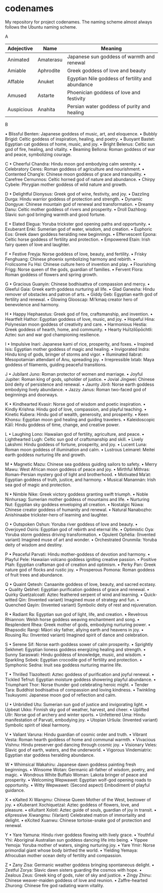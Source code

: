 # codenames

My repository for project codenames. The naming scheme almost always follows the Ubuntu naming scheme.

A

|Adejective|Name|Meaning|
|---|---|---|
|Animated|Amaterasu|Japanese sun goddess of warmth and renewal|
|Amiable|Aphrodite|Greek goddess of love and beauty|
|Affable|Anuket|Egyptian Nile goddess of fertility and abundance|
|Amused|Astarte|Phoenician goddess of love and festivity|
|Auspicious|Anahita|Persian water goddess of purity and healing|

B

• 	Blissful Benten: Japanese goddess of music, art, and eloquence.
• 	Bubbly Brigid: Celtic goddess of inspiration, healing, and poetry.
• 	Buoyant Bastet: Egyptian cat goddess of home, music, and joy.
• 	Bright Belenus: Celtic sun god of fire, healing, and vitality.
• 	Beaming Bellona: Roman goddess of war and peace, symbolizing courage.

C
• 	Cheerful Chandra: Hindu moon god embodying calm serenity.
• 	Celebratory Ceres: Roman goddess of agriculture and nourishment.
• 	Contented Chang’e: Chinese moon goddess of grace and tranquility.
• 	Carefree Cernunnos: Celtic horned god of nature and abundance.
• 	Chirpy Cybele: Phrygian mother goddess of wild nature and growth.

D
• 	Delightful Dionysus: Greek god of wine, festivity, and joy.
• 	Dazzling Durga: Hindu warrior goddess of protection and strength.
• 	Dynamic Dongyue: Chinese mountain god of renewal and transformation.
• 	Dreamy Danu: Celtic mother goddess of rivers and prosperity.
• 	Droll Dazhbog: Slavic sun god bringing warmth and good fortune.

E
• 	Elated Elegua: Yoruba trickster god opening paths and opportunity.
• 	Exuberant Enki: Sumerian god of water, wisdom, and creation.
• 	Euphoric Eos: Greek dawn goddess heralding new beginnings.
• 	Effervescent Epona: Celtic horse goddess of fertility and protection.
• 	Empowered Etain: Irish fairy queen of love and laughter.

F
• 	Festive Freyja: Norse goddess of love, beauty, and fertility.
• 	Frisky Fenghuang: Chinese phoenix symbolizing harmony and rebirth.
• 	Frolicsome Fu Hsi: Chinese culture hero of invention and play.
• 	Flourishing Frigg: Norse queen of the gods, guardian of families.
• 	Fervent Flora: Roman goddess of flowers and spring growth.

G
• 	Gracious Guanyin: Chinese bodhisattva of compassion and mercy.
• 	Gleeful Gaia: Greek earth goddess nurturing all life.
• 	Glad Ganesha: Hindu remover of obstacles and patron of arts.
• 	Giddy Geb: Egyptian earth god of fertility and renewal.
• 	Glowing Glooscap: Mi’kmaq creator hero of benevolence and harmony.

H
• 	Happy Hephaestus: Greek god of fire, craftsmanship, and invention.
• 	Heartfelt Hathor: Egyptian goddess of love, music, and joy.
• 	Hopeful Hina: Polynesian moon goddess of creativity and care.
• 	Harmonious Hestia: Greek goddess of hearth, home, and community.
• 	Hearty Huītzilōpōchtli: Aztec sun and war god championing resilience.

I
• 	Impulsive Inari: Japanese kami of rice, prosperity, and foxes.
• 	Inspired Isis: Egyptian mother goddess of magic and healing.
• 	Invigorated Indra: Hindu king of gods, bringer of storms and vigor.
• 	Illuminated Ilabrat: Mesopotamian attendant of Anu, spreading joy.
• 	Irrepressible Ixtab: Maya goddess of filaments, guiding peaceful transitions.

J
• 	Jubilant Juno: Roman protector of women and marriage.
• 	Joyful Jupiter: Roman king of gods, upholder of justice.
• 	Jovial Jingwei: Chinese bird deity of persistence and renewal.
• 	Jaunty Jörð: Norse earth goddess embodying lively abundance.
• 	Jazzy Janus: Roman two-faced god of beginnings and doorways.

K
• 	Kindhearted Kvasir: Norse god of wisdom and poetic inspiration.
• 	Kindly Krishna: Hindu god of love, compassion, and playful teaching.
• 	Kinetic Kubera: Hindu god of wealth, generosity, and prosperity.
• 	Keen Khonsu: Egyptian moon god healing and guiding travelers.
• 	Kaleidoscopic Kālī: Hindu goddess of time, change, and creative power.

L
• 	Laughing Lono: Hawaiian god of fertility, agriculture, and peace.
• 	Lighthearted Lugh: Celtic sun god of craftsmanship and skill.
• 	Lively Lakshmi: Hindu goddess of fortune, prosperity, and joy.
• 	Lucent Luna: Roman moon goddess of illumination and calm.
• 	Lustrous Leimarel: Meitei earth goddess nurturing life and growth.

M
• 	Magnetic Mazu: Chinese sea goddess guiding sailors to safety.
• 	Merry Mawu: West African moon goddess of peace and joy.
• 	Mirthful Mithras: Roman-Persian mystery god of light and brotherhood.
• 	Motivated Ma’at: Egyptian goddess of truth, justice, and harmony.
• 	Musical Manannán: Irish sea god of magic and protection.

N
• 	Nimble Nike: Greek victory goddess granting swift triumph.
• 	Noble Ninhursag: Sumerian mother goddess of mountains and life.
• 	Nurturing Nut: Egyptian sky goddess enveloping all creation.
• 	Nostalgic Nüwa: Chinese creator goddess of humanity and renewal.
• 	Natural Nanabozho: Anishinaabe trickster-hero of learning and laughter.

O
• 	Outspoken Oshun: Yoruba river goddess of love and beauty.
• 	Overjoyed Osiris: Egyptian god of rebirth and eternal life.
• 	Optimistic Oya: Yoruba storm goddess driving transformation.
• 	Opulent Ophélia: (Invented variant) Imagined muse of art and wonder.
• 	Orchestrated Orunmila: Yoruba deity of wisdom and destiny.

P
• 	Peaceful Parvati: Hindu mother-goddess of devotion and harmony.
• 	Playful Pele: Hawaiian volcano goddess igniting creative passion.
• 	Positive Ptah: Egyptian craftsman god of creation and optimism.
• 	Perky Pan: Greek nature god of flocks and rustic joy.
• 	Prosperous Pomona: Roman goddess of fruit trees and abundance.

Q
• 	Quaint Qetesh: Canaanite goddess of love, beauty, and sacred ecstasy.
• 	Quality Qebhet: Egyptian purification goddess of grace and renewal.
• 	Quirky Quetzalcoatl: Aztec feathered serpent of wind and learning.
• 	Quick-witted Qin: (Invented variant) Imagined muse of strategy and fun.
• 	Quenched Qayin: (Invented variant) Symbolic deity of rest and rejuvenation.

R
• 	Radiant Ra: Egyptian sun god of light, life, and creation.
• 	Revelrous Rhiannon: Welsh horse goddess weaving enchantment and song.
• 	Resplendent Rhea: Greek mother of gods, embodying nurturing power.
• 	Rhapsodic Rangi: Māori sky father, allying earth and heavens in joy.
• 	Rousing Ru: (Invented variant) Imagined spirit of dance and celebration.

S
• 	Serene Sif: Norse earth goddess sower of calm prosperity.
• 	Sprightly Sekhmet: Egyptian lioness goddess energizing healing and strength.
• 	Sunny Saraswati: Hindu goddess of knowledge, music, and wisdom.
• 	Sparkling Sobek: Egyptian crocodile god of fertility and protection.
• 	Symphonic Sedna: Inuit sea goddess nurturing marine life.

T
• 	Thrilled Tlazolteotl: Aztec goddess of purification and joyful renewal.
• 	Tickled Tefnut: Egyptian moisture goddess showering playful abundance.
• 	Triumphant Thor: Norse thunder god celebrating heroic might.
• 	Tender Tara: Buddhist bodhisattva of compassion and loving kindness.
• 	Twinkling Tsukuyomi: Japanese moon god of reflection and calm.

U
• 	Unbridled Utu: Sumerian sun god of justice and invigorating light.
• 	Upbeat Ukko: Finnish sky god of weather, harvest, and cheer.
• 	Uplifted Ullr: Norse god of archery and winter sports.
• 	Unfettered Uma: Hindu manifestation of Parvati, embodying joy.
• 	Utopian Uršula: (Invented variant) Symbolic spirit of ideal harmony.

V
• 	Valiant Varuna: Hindu guardian of cosmic order and truth.
• 	Vibrant Vesta: Roman hearth goddess of home and communal warmth.
• 	Vivacious Vishnu: Hindu preserver god dancing through cosmic joy.
• 	Visionary Veles: Slavic god of earth, waters, and the underworld.
• 	Vigorous Vindemiatrix: Egyptian star goddess heralding abundance.

W
• 	Whimsical Wakahiru: Japanese dawn goddess painting fresh beginnings.
• 	Winsome Wotan: Germanic all-father of wisdom, poetry, and magic.
• 	Wondrous White Buffalo Woman: Lakota bringer of peace and prosperity.
• 	Welcoming Wepwawet: Egyptian wolf-god opening roads to opportunity.
• 	Witty Wepwawet: (Second aspect) Embodiment of playful guidance.

X
• 	eXalted Xi Wangmu: Chinese Queen Mother of the West, bestower of joy.
• 	eXuberant Xochiquetzal: Aztec goddess of flowers, love, and pleasure.
• 	eXultant Xolotl: Aztec guide of souls, guardian of joy in transit.
• 	eXpressive Xiwangmu: (Variant) Celebrated matron of immortality and delight.
• 	eXcited Xuanwu: Chinese tortoise-snake god of protection and renewal.

Y
• 	Yare Yamuna: Hindu river goddess flowing with lively grace.
• 	Youthful Yhi: Aboriginal Australian sun goddess dancing life into being.
• 	Yippee Yemoja: Yoruba mother of waters, singing nurturing joy.
• 	Yare Ymir: Norse primordial giant whose body birthed the world.
• 	Yielding Yemaya: Afrocuban mother ocean deity of fertility and compassion.

Z
• 	Zany Zisa: Germanic weather goddess bringing spontaneous delight.
• 	Zestful Zorya: Slavic dawn sisters guarding the cosmos with hope.
• 	Zealous Zeus: Greek king of gods, ruler of sky and justice.
• 	Zingy Zhinu: Chinese weaver-maiden goddess of love and reunion.
• 	Zaffre-hearted Zhurong: Chinese fire god radiating warm vitality.

